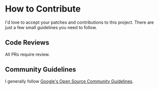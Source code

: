 # How to Contribute

I'd love to accept your patches and contributions to this project. There are
just a few small guidelines you need to follow.

## Code Reviews

All PRs require review.

## Community Guidelines

I generally follow [Google's Open Source Community Guidelines](https://opensource.google/conduct/).
